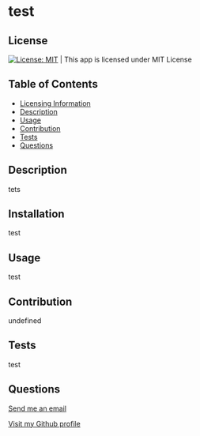 
# test

## License
[![License: MIT](https://img.shields.io/badge/License-MIT-yellow.svg)](https://opensource.org/licenses/MIT) | This app is licensed under MIT License

## Table of Contents
- [Licensing Information](#License)
- [Description](#Description)
- [Usage](#Usage)
- [Contribution](#Contribution)
- [Tests](#Tests)
- [Questions](#Questions)

## Description
tets

## Installation
test

## Usage
test

## Contribution
undefined

## Tests
test

## Questions
[Send me an email](mailto:test)

[Visit my Github profile](https://github.com/undefined)
